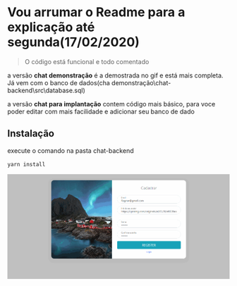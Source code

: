  # Vou arrumar o Readme para a explicação até segunda(17/02/2020)
> O código está funcional e todo comentado

a versão  **chat demonstração** é a demostrada no gif e está mais completa. Já vem com o banco de dados(cha demonstração\chat-backend\src\database.sql)

a versão **chat para implantação** contem código mais básico, para voce poder editar com mais facilidade e adicionar seu banco de dado

## Instalação
execute o comando na pasta chat-backend

```bash
yarn install
```
![](./static/site.gif)
